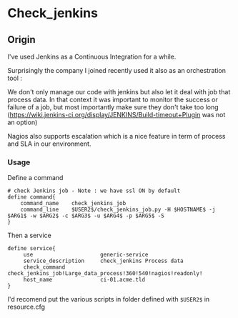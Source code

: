 Check_jenkins
====================

Origin
-------

I've used Jenkins as a Continuous Integration for a while.

Surprisingly the company I joined recently used it also as an orchestration tool :

We don't only manage our code with jenkins but also let it deal with job that process data. In that context it was important to monitor
the success or failure of a job, but most importantly make sure they don't take too long (https://wiki.jenkins-ci.org/display/JENKINS/Build-timeout+Plugin was not an option)

Nagios also supports escalation which is a nice feature in term of process and SLA in our environment.



### Usage

Define a command 

    # check Jenkins job - Note : we have ssl ON by default
    define command{
        command_name    check_jenkins_job
        command_line    $USER2$/check_jenkins_job.py -H $HOSTNAME$ -j $ARG1$ -w $ARG2$ -c $ARG3$ -u $ARG4$ -p $ARG5$ -S
    }

Then a service

    define service{
         use                     generic-service
         service_description     check_jenkins Process data
         check_command           check_jenkins_job!Large_data_process!360!540!nagios!readonly!
         host_name               ci-01.acme.tld
    }


I'd recomend put the various scripts in folder defined with `$USER2$` in resource.cfg



